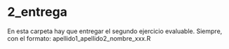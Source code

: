 # 2_entrega
En esta carpeta hay que entregar el segundo ejercicio evaluable. Siempre, con el formato: apellido1_apellido2_nombre_xxx.R